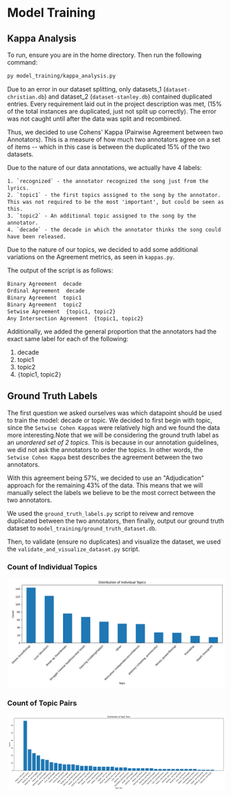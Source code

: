 # Model Training

## Kappa Analysis

To run, ensure you are in the home directory. Then run the following command:

```bash
py model_training/kappa_analysis.py
```

Due to an error in our dataset splitting, only datasets_1 (`dataset-christian.db`) and dataset_2 (`dataset-stanley.db`)
contained duplicated entries. Every requirement laid out in the project description was met, (15% of the total instances are duplicated, just not split up correctly).
The error was not caught until after the data was split and recombined.

Thus, we decided to use Cohens' Kappa (Pairwise Agreement between two Annotators). This is a measure of how much two annotators agree on a set of items -- which in this case is
between the duplicated 15% of the two datasets.

Due to the nature of our data annotations, we actually have 4 labels:

    1. `recognized` - the annotator recognized the song just from the lyrics.
    2. `topic1` - the first topics assigned to the song by the annotator. This was not required to be the most 'important', but could be seen as this.
    3. `topic2` - An additional topic assigned to the song by the annotator.
    4. `decade` - the decade in which the annotator thinks the song could have been released.

Due to the nature of our topics, we decided to add some additional variations on the Agreement metrics, as seen in `kappas.py`.

The output of the script is as follows:
```
Binary Agreement  decade
Ordinal Agreement  decade
Binary Agreement  topic1
Binary Agreement  topic2
Setwise Agreement  {topic1, topic2}
Any Intersection Agreement  {topic1, topic2}
```
Additionally, we added the general proportion that the annotators had the exact same label for each of the following:
1. decade
2. topic1
3. topic2
4. `{`topic1, topic2`}`

## Ground Truth Labels

The first question we asked ourselves was which datapoint should be used to train the model: decade or topic. We decided to first begin with topic, since the `Setwise Cohen Kappa`s were relatively high and we found the data more interesting.Note that we will be considering the ground truth label as an _unordered set of 2 topics_. This is because in our annotation guidelines, we did not ask the annotators to order the topics. In other words, the `Setwise Cohen Kappa` best describes the agreement between the two annotators.

With this agreement being 57%, we decided to use an "Adjudication" approach for the remaining 43% of the data. This means that we will manually select the labels we believe to be the most correct between the two annotators.

We used the `ground_truth_labels.py` script to reivew and remove duplicated between the two annotators, then finally, output our ground truth dataset to `model_training/ground_truth_dataset.db`.

Then, to validate (ensure no duplicates) and visualize the dataset, we used the `validate_and_visualize_dataset.py` script.

### Count of Individual Topics

![Individual Topics](individual_topics.png)

### Count of Topic Pairs

![Topic Pairs](topic_pairs.png)
